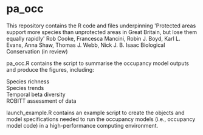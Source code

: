 # pa_occ

This repository contains the R code and files underpinning 'Protected areas support more species than unprotected areas in Great Britain, but lose them equally rapidly'
Rob Cooke, Francesca Mancini, Robin J. Boyd, Karl L. Evans, Anna Shaw, Thomas J. Webb, Nick J. B. Isaac
Biological Conservation (in review)

pa_occ.R contains the script to summarise the occupancy model outputs and produce the figures, including:

Species richness  
Species trends  
Temporal beta diversity  
ROBITT assessment of data  

launch_example.R contains an example script to create the objects and model specifications needed to run the occupancy models (i.e., occupancy model code) in a high-performance computing environment.
